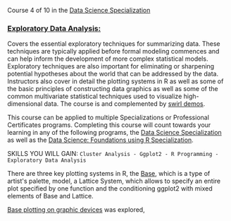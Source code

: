 
Course 4 of 10 in the [Data Science Specialization](https://www.coursera.org/specializations/jhu-data-science) 

### [Exploratory Data Analysis:](https://www.coursera.org/learn/exploratory-data-analysis?specialization=jhu-data-science) 
Covers the essential exploratory techniques for summarizing data. These techniques are typically applied before formal modeling commences and can help inform the development of more complex statistical models. Exploratory techniques are also important for eliminating or sharpening potential hypotheses about the world that can be addressed by the data. Instructors also cover in detail the plotting systems in R as well as some of the basic principles of constructing data graphics as well as some of the common multivariate statistical techniques used to visualize high-dimensional data. The course is and complemented by [swirl demos](https://github.com/swirldev/swirl_courses/tree/master/Exploratory_Data_Analysis).

This course can be applied to multiple Specializations or Professional Certificates programs. Completing this course will count towards your learning in any of the following programs, the [Data Science Specialization](https://www.coursera.org/specializations/jhu-data-science) as well as the [Data Science: Foundations using R Specialization](https://www.coursera.org/specializations/data-science-foundations-r).

SKILLS YOU WILL GAIN: ` Cluster Analysis - Ggplot2 - R Programming - Exploratory Data Analysis `

There are three key plotting systems in R, the [Base](https://rpubs.com/lindangulopez/656288), which is a type of artist's palette, model,  a Lattice System, which allows to specify an entire plot specified by one function and the conditioning ggplot2 with mixed elements of Base and Lattice.

[Base plotting on graphic devices](https://rpubs.com/lindangulopez/656565) was explored, 
